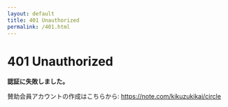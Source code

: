 ```yaml
---
layout: default
title: 401 Unauthorized
permalink: /401.html
---
```


<div class="default-content">
    <h1>401 Unauthorized</h1>
    <p><strong>認証に失敗しました。</strong></p>
    <p>賛助会員アカウントの作成はこちらから: <a href="https://note.com/kikuzukikai/circle">https://note.com/kikuzukikai/circle</a></p>
</div>

